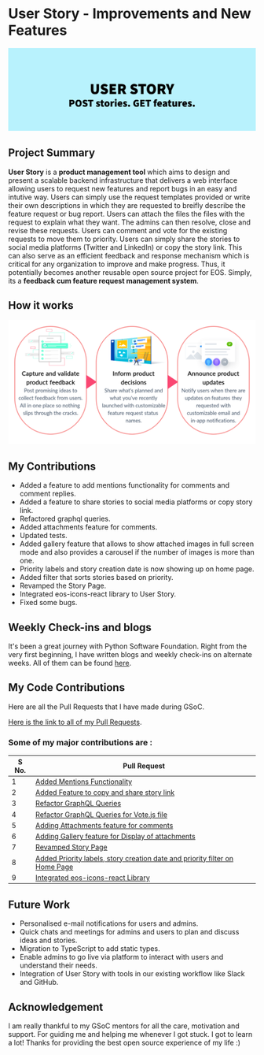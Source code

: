 # User Story - Improvements and New Features

![User Story](./assets/user_story.png)

## Project Summary

**User Story** is a **product management tool** which aims to design and present a scalable backend infrastructure that delivers a web interface allowing users to request new features and report bugs in an easy and intutive way. Users can simply use the request templates provided or write their own descriptions in which they are requested to breifly describe the feature request or bug report. Users can attach the files the files with the request to explain what they want. The admins can then resolve, close and revise these requests. Users can comment and vote for the existing requests to move them to priority. Users can simply share the stories to social media platforms (Twitter and LinkedIn) or copy the story link. This can also serve as an efficient feedback and response mechanism which is critical for any organization to improve and make progress. Thus, it potentially becomes another reusable open source project for EOS. Simply, its a **feedback cum feature request management system**.

## How it works

![workflow](./assets/user_story_workflow.png)

## My Contributions

- Added a feature to add mentions functionality for comments and comment replies.
- Added a feature to share stories to social media platforms or copy story link.
- Refactored graphql queries.
- Added attachments feature for comments.
- Updated tests.
- Added gallery feature that allows to show attached images in full screen mode and also provides a carousel if the number of images is more than one.
- Priority labels and story creation date is now showing up on home page.
- Added filter that sorts stories based on priority.
- Revamped the Story Page.
- Integrated eos-icons-react library to User Story.
- Fixed some bugs.

## Weekly Check-ins and blogs

It's been a great journey with Python Software Foundation. Right from the very first beginning, I have written blogs and weekly check-ins on alternate weeks. All of them can be found [here](https://blogs.python-gsoc.org/en/mharshitas-blog).

## My Code Contributions

Here are all the Pull Requests that I have made during GSoC.

[Here is the link to all of my Pull Requests](https://github.com/EOS-uiux-Solutions/user-story/pulls?q=is%3Apr+author%3Amharshita).

### Some of my major contributions are :

| S No. |   Pull Request     |
|  ---  |       ---          |
| 1 |[Added Mentions Functionality](https://github.com/EOS-uiux-Solutions/user-story/pull/21)|
| 2 |[Added Feature to copy and share story link](https://github.com/EOS-uiux-Solutions/user-story/pull/26)|
| 3 |[Refactor GraphQL Queries](https://github.com/EOS-uiux-Solutions/user-story/pull/39)|
| 4 |[Refactor GraphQL Queries for Vote.js file](https://github.com/EOS-uiux-Solutions/user-story/pull/42)|
| 5 |[Adding Attachments feature for comments](https://github.com/EOS-uiux-Solutions/user-story/pull/48)|
| 6 |[Adding Gallery feature for Display of attachments](https://github.com/EOS-uiux-Solutions/user-story/pull/66)|
| 7 |[Revamped Story Page](https://github.com/EOS-uiux-Solutions/user-story/pull/76)|
| 8 |[Added Priority labels, story creation date and priority filter on Home Page](https://github.com/EOS-uiux-Solutions/user-story/pull/79)|
| 9 |[Integrated eos-icons-react Library](https://github.com/EOS-uiux-Solutions/user-story/pull/84)|

## Future Work

- Personalised e-mail notifications for users and admins.
- Quick chats and meetings for admins and users to plan and discuss ideas and stories.
- Migration to TypeScript to add static types.
- Enable admins to go live via platform to interact with users and understand their needs.
- Integration of User Story with tools in our existing workflow like Slack and GitHub.

## Acknowledgement

I am really thankful to my GSoC mentors for all the care, motivation and support. For guiding me and helping me whenever I got stuck. I got to learn a lot! Thanks for providing the best open source experience of my life :)
